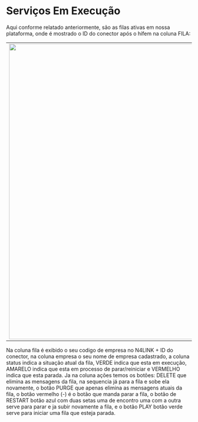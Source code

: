 # Serviços Em Execução

Aqui conforme relatado anteriormente, são as filas ativas em nossa plataforma, onde é mostrado o ID do conector após o hífem na coluna FILA:

<table>
  <tr>
    <td align="center">
      <img src="/n4link-wiki/assets/telas_n4link/servicos.png" width="800"/><br>
    </td>
  </tr>
</table>

Na coluna fila é exibido o seu codigo de empresa no N4LINK + ID do conector, na coluna empresa o seu nome de empresa cadastrado, a coluna status indica a situação atual da fila, VERDE indica que esta em execução, AMARELO indica que esta em processo de parar/reiniciar e VERMELHO indica que esta parada. Ja na coluna ações temos os botões: DELETE que elimina as mensagens da fila, na sequencia já para a fila e sobe ela novamente, o botão PURGE que apenas elimina as mensagens atuais da fila, o botão vermelho (-) é o botão que manda parar a fila, o botão de RESTART botão azul com duas setas uma de encontro uma com a outra serve para parar e ja subir novamente a fila, e o botão PLAY botão verde serve para iniciar uma fila que esteja parada.
